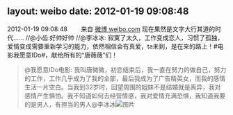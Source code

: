 layout: weibo
date: 2012-01-19 09:08:48
---
<meta name="referrer" content="no-referrer" />

2012-01-19 09:08:48  &nbsp;&nbsp;&nbsp;&nbsp;&nbsp;&nbsp; 来自 <a href="http://weibo.com/" rel="nofollow">微博 weibo.com</a>
现在果然是文字大行其道的时代…… //@小齿:好帅好帅 //@李冰冰: 寂寞了太久，工作变成恋人，习惯了孤独，爱情变成需要重新学习的能力，依然相信会有真爱，ta未到，是在来的路上！#电影我愿意IDo#，献给所有的“唐薇薇”们！
>  @我愿意IDo电影: 我叫唐微微，初恋结束后，我一直在努力的做自己，努力的工作，工作几乎成为了我的全部，最后我成为了广告精英女，而我的感情生活一片空白。当我到32岁时，回望周围的姐妹不是结婚就是离异，我对感情产生惧怕。我不知道如何去经营情感，我对爱情充满恐惧，我知道我要的是男人，有担当的男人@李冰冰 ​​​
>  ![图片](https://ww4.sinaimg.cn/large/883f0665jw1dp6istc7zwj.jpg)
